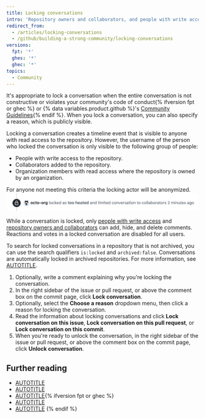 ```yaml
---
title: Locking conversations
intro: 'Repository owners and collaborators, and people with write access to a repository, can lock conversations on issues, pull requests, and commits permanently or temporarily to defuse a heated interaction.'
redirect_from:
  - /articles/locking-conversations
  - /github/building-a-strong-community/locking-conversations
versions:
  fpt: '*'
  ghes: '*'
  ghec: '*'
topics:
  - Community
---
```


It's appropriate to lock a conversation when the entire conversation is not constructive or violates your community's code of conduct{% ifversion fpt or ghec %} or {% data variables.product.github %}'s [Community Guidelines](/free-pro-team@latest/site-policy/github-terms/github-community-guidelines){% endif %}. When you lock a conversation, you can also specify a reason, which is publicly visible.

Locking a conversation creates a timeline event that is visible to anyone with read access to the repository. However, the username of the person who locked the conversation is only visible to the following group of people:

* People with write access to the repository.
* Collaborators added to the repository.
* Organization members with read access where the repository is owned by an organization.

For anyone not meeting this criteria the locking actor will be anonymized.
![Screenshot of a timeline event, which says "octo-org locked as too heated and limited conversation to collaborators 2 minutes ago."](/assets/images/help/issues/anonymized-timeline-entry-for-locked-conversation.png)

While a conversation is locked, only [people with write access](/organizations/managing-user-access-to-your-organizations-repositories/managing-repository-roles/repository-roles-for-an-organization) and [repository owners and collaborators](/account-and-profile/setting-up-and-managing-your-personal-account-on-github/managing-personal-account-settings/permission-levels-for-a-personal-account-repository#collaborator-access-for-a-repository-owned-by-a-personal-account) can add, hide, and delete comments. Reactions and votes in a locked conversation are disabled for all users.

To search for locked conversations in a repository that is not archived, you can use the search qualifiers `is:locked` and `archived:false`. Conversations are automatically locked in archived repositories. For more information, see [AUTOTITLE](/search-github/searching-on-github/searching-issues-and-pull-requests#search-based-on-whether-a-conversation-is-locked).

1. Optionally, write a comment explaining why you're locking the conversation.
1. In the right sidebar of the issue or pull request, or above the comment box on the commit page, click **Lock conversation**.
1. Optionally, select the **Choose a reason** dropdown menu, then click a reason for locking the conversation.
1. Read the information about locking conversations and click **Lock conversation on this issue**, **Lock conversation on this pull request**, or **Lock conversation on this commit**.
1. When you're ready to unlock the conversation, in the right sidebar of the issue or pull request, or above the comment box on the commit page, click **Unlock conversation**.

## Further reading

* [AUTOTITLE](/communities/setting-up-your-project-for-healthy-contributions)
* [AUTOTITLE](/communities/using-templates-to-encourage-useful-issues-and-pull-requests)
* [AUTOTITLE](/communities/moderating-comments-and-conversations/managing-disruptive-comments){% ifversion fpt or ghec %}
* [AUTOTITLE](/communities/maintaining-your-safety-on-github)
* [AUTOTITLE](/communities/maintaining-your-safety-on-github/reporting-abuse-or-spam)
{% endif %}
